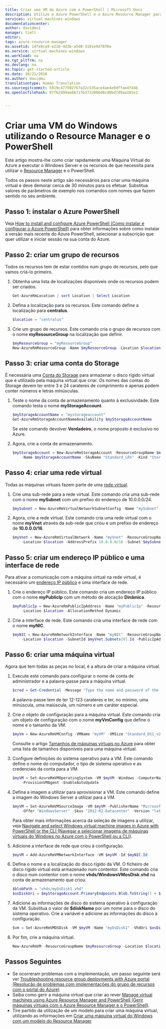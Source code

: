 ```yaml
---
title: Criar uma VM do Azure com o PowerShell | Microsoft Docs
description: Utilize o Azure PowerShell e o Azure Resource Manager para criar facilmente uma nova VM com o Windows Server.
services: virtual-machines-windows
documentationcenter: 
author: davidmu1
manager: timlt
editor: 
tags: azure-resource-manager
ms.assetid: 14fe9ca9-e228-4d3b-a5d8-3101e9478f6e
ms.service: virtual-machines-windows
ms.workload: na
ms.tgt_pltfrm: na
ms.devlang: na
ms.topic: get-started-article
ms.date: 10/21/2016
ms.author: davidmu
translationtype: Human Translation
ms.sourcegitcommit: 5919c477502767a32c535ace4ae4e9dffae4f44b
ms.openlocfilehash: 87f62d99ae8671fb3732806d8cd8bd7d9aa101e1


---
```

# <a name="create-a-windows-vm-using-resource-manager-and-powershell"></a>Criar uma VM do Windows utilizando o Resource Manager e o PowerShell
Este artigo mostra-lhe como criar rapidamente uma Máquina Virtual do Azure a executar o Windows Server e os recursos de que necessita para utilizar o [Resource Manager](../azure-resource-manager/resource-group-overview.md) e o PowerShell. 

Todos os passos neste artigo são necessários para criar uma máquina virtual e deve demorar cerca de 30 minutos para os efetuar. Substitua valores de parâmetros de exemplo nos comandos com nomes que fazem sentido no seu ambiente.

## <a name="step-1-install-azure-powershell"></a>Passo 1: instalar o Azure PowerShell
Veja [How to install and configure Azure PowerShell (Como instalar e configurar o Azure PowerShell)](../powershell-install-configure.md) para obter informações sobre como instalar a versão mais recente do Azure PowerShell, selecionar a subscrição que quer utilizar e iniciar sessão na sua conta do Azure.

## <a name="step-2-create-a-resource-group"></a>Passo 2: criar um grupo de recursos
Todos os recursos tem de estar contidos num grupo de recursos, pelo que vamos criá-lo primeiro.  

1. Obtenha uma lista de localizações disponíveis onde os recursos podem ser criados.
   
    ```powershell
    Get-AzureRmLocation | sort Location | Select Location
    ```
2. Defina a localização para os recursos. Este comando define a localização para **centralus**.
   
    ```powershell
    $location = "centralus"
    ```
3. Crie um grupo de recursos. Este comando cria o grupo de recursos com o nome **myResourceGroup** na localização que definir.
   
    ```powershell
    $myResourceGroup = "myResourceGroup"
    New-AzureRmResourceGroup -Name $myResourceGroup -Location $location
    ```

## <a name="step-3-create-a-storage-account"></a>Passo 3: criar uma conta do Storage
É necessária uma [Conta do Storage](../storage/storage-introduction.md) para armazenar o disco rígido virtual que é utilizado pela máquina virtual que criar. Os nomes das contas do Storage devem ter entre 3 e 24 carateres de comprimento e apenas podem conter números e letras minúsculas.

1. Teste o nome da conta de armazenamento quanto à exclusividade. Este comando testa o nome **myStorageAccount**.
   
    ```powershell
    $myStorageAccountName = "mystorageaccount"
    Get-AzureRmStorageAccountNameAvailability $myStorageAccountName
    ```
   
    Se este comando devolver **Verdadeiro**, o nome proposto é exclusivo no Azure. 
2. Agora, crie a conta de armazenamento.
   
    ```powershell    
    $myStorageAccount = New-AzureRmStorageAccount -ResourceGroupName $myResourceGroup `
        -Name $myStorageAccountName -SkuName "Standard_LRS" -Kind "Storage" -Location $location
    ```

## <a name="step-4-create-a-virtual-network"></a>Passo 4: criar uma rede virtual
Todas as máquinas virtuais fazem parte de uma [rede virtual](../virtual-network/virtual-networks-overview.md).

1. Crie uma sub-rede para a rede virtual. Este comando cria uma sub-rede com o nome **mySubnet** com um prefixo do endereço de 10.0.0.0/24.
   
    ```powershell
    $mySubnet = New-AzureRmVirtualNetworkSubnetConfig -Name "mySubnet" -AddressPrefix 10.0.0.0/24
    ```
2. Agora, crie a rede virtual. Este comando cria uma rede virtual com o nome **myVnet** através da sub-rede que criou e um prefixo de endereço de **10.0.0.0/16**.
   
    ```powershell
    $myVnet = New-AzureRmVirtualNetwork -Name "myVnet" -ResourceGroupName $myResourceGroup `
        -Location $location -AddressPrefix 10.0.0.0/16 -Subnet $mySubnet
    ```

## <a name="step-5-create-a-public-ip-address-and-network-interface"></a>Passo 5: criar um endereço IP público e uma interface de rede
Para ativar a comunicação com a máquina virtual na rede virtual, é necessário um [endereço IP público](../virtual-network/virtual-network-ip-addresses-overview-arm.md) e uma interface de rede.

1. Crie o endereço IP público. Este comando cria um endereço IP público com o nome **myPublicIp** com um método de alocação **Dinâmica**.
   
    ```powershell
    $myPublicIp = New-AzureRmPublicIpAddress -Name "myPublicIp" -ResourceGroupName $myResourceGroup `
        -Location $location -AllocationMethod Dynamic
    ```
2. Crie a interface de rede. Este comando cria uma interface de rede com o nome **myNIC**.
   
    ```powershell
    $myNIC = New-AzureRmNetworkInterface -Name "myNIC" -ResourceGroupName $myResourceGroup `
        -Location $location -SubnetId $myVnet.Subnets[0].Id -PublicIpAddressId $myPublicIp.Id
    ```

## <a name="step-6-create-a-virtual-machine"></a>Passo 6: criar uma máquina virtual
Agora que tem todas as peças no local, é a altura de criar a máquina virtual.

1. Execute este comando para configurar o nome de conta de administrador e a palavra-passe para a máquina virtual.

    ```powershell
    $cred = Get-Credential -Message "Type the name and password of the local administrator account."
    ```
   
    A palavra-passe tem de ter 12-123 carateres e ter, no mínimo, uma minúscula, uma maiúscula, um número e um caráter especial. 
2. Crie o objeto de configuração para a máquina virtual. Este comando cria um objeto de configuração com o nome **myVmConfig** que define o nome e o tamanho da VM.
   
    ```powershell
    $myVm = New-AzureRmVMConfig -VMName "myVM" -VMSize "Standard_DS1_v2"
    ```
   
    Consulte o artigo [Tamanhos de máquinas virtuais no Azure](virtual-machines-windows-sizes.md?toc=%2fazure%2fvirtual-machines%2fwindows%2ftoc.json) para obter uma lista de tamanhos disponíveis para uma máquina virtual.
3. Configure definições do sistema operativo para a VM. Este comando define o nome do computador, o tipo de sistema operativo e as credenciais da conta para a VM.
   
    ```powershell
    $myVM = Set-AzureRmVMOperatingSystem -VM $myVM -Windows -ComputerName "myVM" -Credential $cred `
        -ProvisionVMAgent -EnableAutoUpdate
    ```
4. Defina a imagem a utilizar para aprovisionar a VM. Este comando define a imagem do Windows Server a utilizar para a VM. 
   
    ```powershell
    $myVM = Set-AzureRmVMSourceImage -VM $myVM -PublisherName "MicrosoftWindowsServer" `
        -Offer "WindowsServer" -Skus "2012-R2-Datacenter" -Version "latest"
    ```
   
    Para obter mais informações acerca da seleção de imagens a utilizar, veja [Navigate and select Windows virtual machine images in Azure with PowerShell or the CLI (Navegar e selecionar imagens de máquinas virtuais do Windows no Azure com o PowerShell ou a CLI)](virtual-machines-windows-cli-ps-findimage.md?toc=%2fazure%2fvirtual-machines%2fwindows%2ftoc.json).
5. Adicione a interface de rede que criou à configuração.
   
    ```powershell
    $myVM = Add-AzureRmVMNetworkInterface -VM $myVM -Id $myNIC.Id
    ```
6. Defina o nome e a localização do disco rígido da VM. O ficheiro de disco rígido virtual está armazenado num contentor. Este comando cria o disco num contentor com o nome **vhds/WindowsVMosDisk.vhd** na conta de armazenamento que criou.
   
    ```powershell
    $blobPath = "vhds/myOsDisk1.vhd"
    $osDiskUri = $myStorageAccount.PrimaryEndpoints.Blob.ToString() + $blobPath
    ```
7. Adicione as informações de disco do sistema operativo à configuração da VM. Substitua o valor de **$diskName** por um nome para o disco do sistema operativo. Crie a variável e adicione as informações do disco à configuração.
   
    ```powershell
    $vm = Set-AzureRmVMOSDisk -VM $myVM -Name "myOsDisk1" -VhdUri $osDiskUri -CreateOption fromImage
    ```
8. Por fim, crie a máquina virtual.
   
    ```powershell
    New-AzureRmVM -ResourceGroupName $myResourceGroup -Location $location -VM $myVM
    ```

## <a name="next-steps"></a>Passos Seguintes
* Se ocorreram problemas com a implementação, um passo seguinte será ver [Troubleshooting resource group deployments with Azure portal (Resolução de problemas com implementações do grupo de recursos com o portal do Azure)](../resource-manager-troubleshoot-deployments-portal.md)
* Saiba como gerir a máquina virtual que criar ao rever [Manage virtual machines using Azure Resource Manager and PowerShell (Gerir máquinas virtuais com o Azure Resource Manager e o PowerShell)](virtual-machines-windows-ps-manage.md?toc=%2fazure%2fvirtual-machines%2fwindows%2ftoc.json).
* Tire partido da utilização de um modelo para criar uma máquina virtual, utilizando as informações em [Criar uma máquina virtual do Windows com um modelo do Resource Manager](virtual-machines-windows-ps-template.md?toc=%2fazure%2fvirtual-machines%2fwindows%2ftoc.json)




<!--HONumber=Nov16_HO2-->


